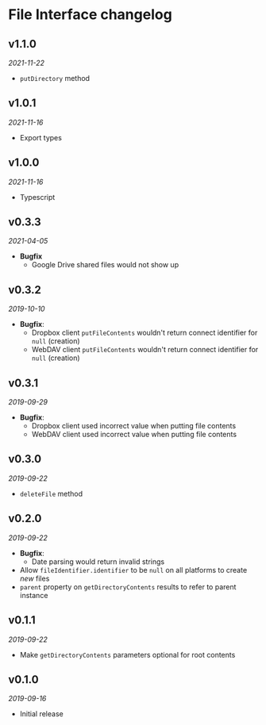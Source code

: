 # File Interface changelog

## v1.1.0
_2021-11-22_

 * `putDirectory` method

## v1.0.1
_2021-11-16_

 * Export types

## v1.0.0
_2021-11-16_

 * Typescript

## v0.3.3
_2021-04-05_

 * **Bugfix**
   * Google Drive shared files would not show up

## v0.3.2
_2019-10-10_

 * **Bugfix**:
   * Dropbox client `putFileContents` wouldn't return connect identifier for `null` (creation)
   * WebDAV client `putFileContents` wouldn't return connect identifier for `null` (creation)

## v0.3.1
_2019-09-29_

 * **Bugfix**:
   * Dropbox client used incorrect value when putting file contents
   * WebDAV client used incorrect value when putting file contents

## v0.3.0
_2019-09-22_

 * `deleteFile` method

## v0.2.0
_2019-09-22_

 * **Bugfix**:
   * Date parsing would return invalid strings
 * Allow `fileIdentifier.identifier` to be `null` on all platforms to create _new_ files
 * `parent` property on `getDirectoryContents` results to refer to parent instance

## v0.1.1
_2019-09-22_

 * Make `getDirectoryContents` parameters optional for root contents

## v0.1.0
_2019-09-16_

 * Initial release

